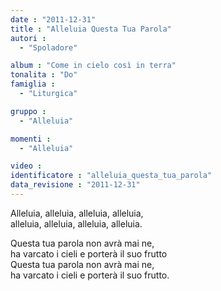 ```yaml
---
date : "2011-12-31"
title : "Alleluia Questa Tua Parola"
autori : 
  - "Spoladore"

album : "Come in cielo così in terra"
tonalita : "Do"
famiglia : 
  - "Liturgica"

gruppo : 
  - "Alleluia"

momenti : 
  - "Alleluia"

video : 
identificatore : "alleluia_questa_tua_parola"
data_revisione : "2011-12-31"
---
```

  
  
Alleluia, alleluia, alleluia, alleluia,  
alleluia, alleluia, alleluia, alleluia.   
  
  
Questa tua parola non avrà mai ne,  
ha varcato i cieli e porterà il suo frutto  
Questa tua parola non avrà mai ne,  
ha varcato i cieli e porterà il suo frutto.  
  
  
  
